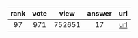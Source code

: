 
| rank | vote | view | answer | url |
|:-:|:-:|:-:|:-:|:-:|
|97|971|752651|17| [url](http://stackoverflow.com/questions/2846653/how-to-use-threading-in-python) |
